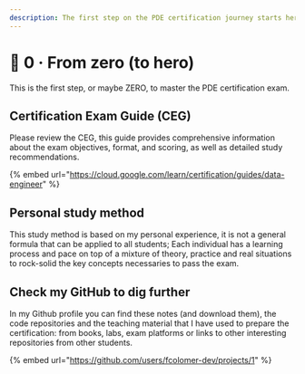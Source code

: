 ```yaml
---
description: The first step on the PDE certification journey starts here
---
```


# 🦸 0 · From zero (to hero)

This is the first step, or maybe ZERO, to master the PDE certification exam.

## Certification Exam Guide (CEG)&#x20;

Please review the CEG, this guide provides comprehensive information about the exam objectives, format, and scoring, as well as detailed study recommendations.

{% embed url="https://cloud.google.com/learn/certification/guides/data-engineer" %}

## Personal study method&#x20;

This study method is based on my personal experience, it is not a general formula that can be applied to all students; Each individual has a learning process and pace on top of a mixture of theory, practice and real situations to rock-solid the key concepts necessaries to pass the exam.

## Check my GitHub to dig further

In my Github profile you can find these notes (and download them), the code repositories and the teaching material that I have used to prepare the certification: from books, labs, exam platforms or links to other interesting repositories from other students.

{% embed url="https://github.com/users/fcolomer-dev/projects/1" %}
